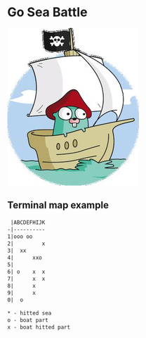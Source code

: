 # Go Sea Battle

![Image of gopher](https://raw.githubusercontent.com/GeorgeHub2018/Go-Sea-Battle/master/images/gopher.jpg)

## Terminal map example

```
 |ABCDEFHIJK
-|----------
1|ooo oo      
2|         x
3|  xx      
4|      xxo 
5|          
6| o    x  x  
7|      x  x 
8|      x   
9|      x   
0|  o       
```
```
* - hitted sea
o - boat part
x - boat hitted part
```
